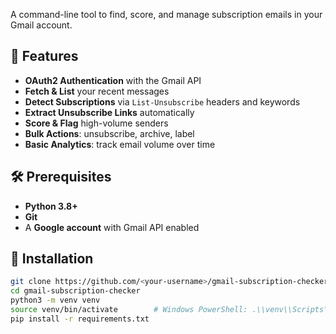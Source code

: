 
A command-line tool to find, score, and manage subscription emails in your Gmail account.

## 🚀 Features
- **OAuth2 Authentication** with the Gmail API  
- **Fetch & List** your recent messages  
- **Detect Subscriptions** via `List-Unsubscribe` headers and keywords  
- **Extract Unsubscribe Links** automatically  
- **Score & Flag** high-volume senders  
- **Bulk Actions**: unsubscribe, archive, label  
- **Basic Analytics**: track email volume over time  

## 🛠 Prerequisites
- **Python 3.8+**  
- **Git**  
- A **Google account** with Gmail API enabled  

## 🔧 Installation
```bash
git clone https://github.com/<your-username>/gmail-subscription-checker.git
cd gmail-subscription-checker
python3 -m venv venv
source venv/bin/activate        # Windows PowerShell: .\\venv\\Scripts\\Activate.ps1
pip install -r requirements.txt
